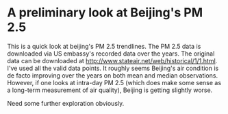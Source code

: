 # A preliminary look at Beijing's PM 2.5
This is a quick look at beijing's PM 2.5 trendlines. The PM 2.5 data is downloaded via US embassy's recorded data over the years. 
The original data can be downloaded at http://www.stateair.net/web/historical/1/1.html. I've used all the valid data points.
It roughly seems Beijing's air condition is de facto improving over the years on both mean and median observations. 
However, if one looks at intra-day PM 2.5 (which does make some sense as a long-term measurement of air quality), Beijing is getting slightly worse.

Need some further exploration obviously.
